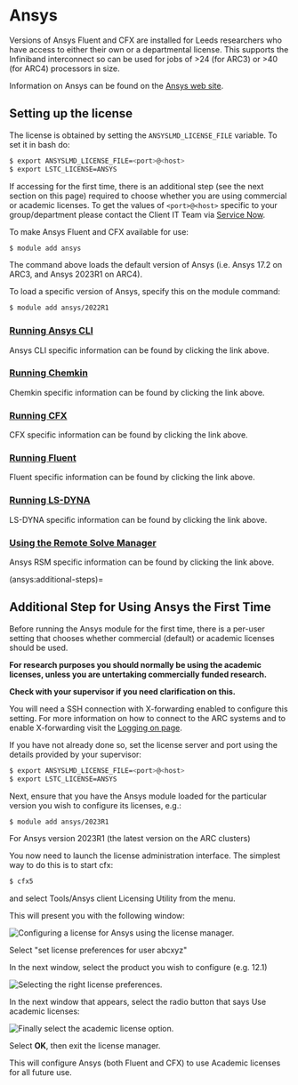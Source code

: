 # Ansys

Versions of Ansys Fluent and CFX are installed for Leeds researchers who have access to either their own or a departmental license. This supports the Infiniband interconnect so can be used for jobs of \>24 (for ARC3) or \>40 (for ARC4) processors in size.

Information on Ansys can be found on the [Ansys web site](http://www.ansys.com/en-GB).

## Setting up the license

The license is obtained by setting the `ANSYSLMD_LICENSE_FILE` variable. To set it in bash do:

```bash
$ export ANSYSLMD_LICENSE_FILE=<port>@<host>
$ export LSTC_LICENSE=ANSYS
```

If accessing for the first time, there is an additional step (see the next section on this page) required to choose whether you are using commercial or academic licenses. To get the values of `<port>@<host>` specific to your group/department please contact the Client IT Team via [Service Now](https://it.leeds.ac.uk/it).

To make Ansys Fluent and CFX available for use:

```bash
$ module add ansys
```

The command above loads the default version of Ansys (i.e. Ansys 17.2 on ARC3, and Ansys 2023R1 on ARC4).

To load a specific version of Ansys, specify this on the module command:

```bash
$ module add ansys/2022R1
```

### [Running Ansys CLI](./ansys/ansyscli)

Ansys CLI specific information can be found by clicking the link above.

### [Running Chemkin](./ansys/chemkin)

Chemkin specific information can be found by clicking the link above.

### [Running CFX](./ansys/cfx)

CFX specific information can be found by clicking the link above.

### [Running Fluent](./ansys/fluent)

Fluent specific information can be found by clicking the link above.

### [Running LS-DYNA](./ansys/lsdyna)

LS-DYNA specific information can be found by clicking the link above.

### [Using the Remote Solve Manager](./ansys/rsm)

Ansys RSM specific information can be found by clicking the link above.

(ansys:additional-steps)=
## Additional Step for Using Ansys the First Time

Before running the Ansys module for the first time, there is a per-user setting that chooses whether commercial (default) or academic licenses should be used.

**For research purposes you should normally be using the academic licenses, unless you are untertaking commercially funded research.**

**Check with your supervisor if you need clarification on this.**

You will need a SSH connection with X-forwarding enabled to configure this setting. For more information on how to connect to the ARC systems and to enable X-forwarding visit the [Logging on page](../../getting_started/logon/x11-graphics).

If you have not already done so, set the license server and port using the details provided by your supervisor:

```bash
$ export ANSYSLMD_LICENSE_FILE=<port>@<host>
$ export LSTC_LICENSE=ANSYS
```

Next, ensure that you have the Ansys module loaded for the particular version you wish to configure its licenses, e.g.:

```bash
$ module add ansys/2023R1
```

For Ansys version 2023R1 (the latest version on the ARC clusters)

You now need to launch the license administration interface. The simplest way to do this is to start cfx:

```bash
$ cfx5
```

and select Tools/Ansys client Licensing Utility from the menu.

This will present you with the following window:

![Configuring a license for Ansys using the license manager.](../../assets/wp/2016/01/ansys_license.jpg)

Select "set license preferences for user abcxyz"

In the next window, select the product you wish to configure (e.g. 12.1)

![Selecting the right license preferences.](../../assets/wp/2016/01/ansys_license1.jpg)

In the next window that appears, select the radio button that says Use academic licenses:

![Finally select the academic license option.](../../assets/wp/2016/01/ansys_license3.jpg)

Select **OK**, then exit the license manager.

This will configure Ansys (both Fluent and CFX) to use Academic licenses for all future use.
